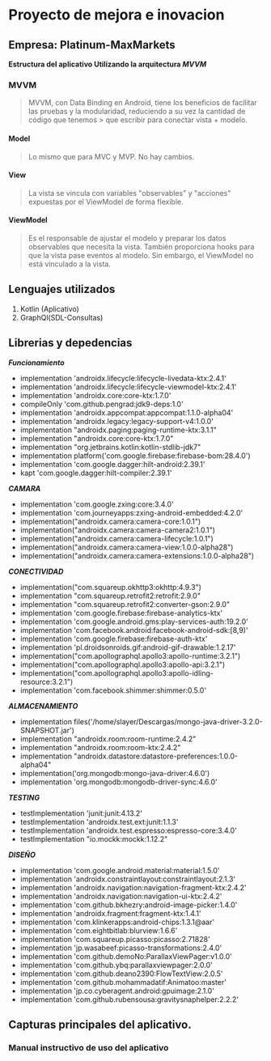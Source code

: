 # Proyecto de mejora e inovacion
## Empresa: Platinum-MaxMarkets

**Estructura del aplicativo Utilizando la arquitectura _MVVM_**

### MVVM
> MVVM, con Data Binding en Android, tiene los beneficios de facilitar las pruebas y la modularidad, reduciendo a su vez la cantidad de código que tenemos > que escribir para conectar vista + modelo.
#### Model
> Lo mismo que para MVC y MVP. No hay cambios.

#### View

> La vista se vincula con variables "observables" y "acciones" expuestas por el ViewModel de forma flexible.

#### ViewModel
> Es el responsable de ajustar el modelo y preparar los datos observables que necesita la vista. También proporciona hooks para que la vista pase eventos al modelo. Sin embargo, el ViewModel no está vinculado a la vista.

## Lenguajes utilizados

1. Kotlin (Aplicativo)
2. GraphQl(SDL-Consultas)

## Librerias y depedencias

***Funcionamiento***
- implementation 'androidx.lifecycle:lifecycle-livedata-ktx:2.4.1'
- implementation 'androidx.lifecycle:lifecycle-viewmodel-ktx:2.4.1'
- implementation 'androidx.core:core-ktx:1.7.0'
- compileOnly 'com.github.pengrad:jdk9-deps:1.0'
- implementation 'androidx.appcompat:appcompat:1.1.0-alpha04'
- implementation 'androidx.legacy:legacy-support-v4:1.0.0'
- implementation "androidx.paging:paging-runtime-ktx:3.1.1"
- implementation "androidx.core:core-ktx:1.7.0"
- implementation "org.jetbrains.kotlin:kotlin-stdlib-jdk7"
- implementation platform('com.google.firebase:firebase-bom:28.4.0')
- implementation 'com.google.dagger:hilt-android:2.39.1'
- kapt 'com.google.dagger:hilt-compiler:2.39.1'

***CAMARA***
- implementation 'com.google.zxing:core:3.4.0'
- implementation 'com.journeyapps:zxing-android-embedded:4.2.0'
- implementation("androidx.camera:camera-core:1.0.1")
- implementation("androidx.camera:camera-camera2:1.0.1")
- implementation("androidx.camera:camera-lifecycle:1.0.1")
- implementation("androidx.camera:camera-view:1.0.0-alpha28")
- implementation("androidx.camera:camera-extensions:1.0.0-alpha28")

***CONECTIVIDAD***
- implementation("com.squareup.okhttp3:okhttp:4.9.3")
- implementation "com.squareup.retrofit2:retrofit:2.9.0"
- implementation "com.squareup.retrofit2:converter-gson:2.9.0"
- implementation 'com.google.firebase:firebase-analytics-ktx'
- implementation 'com.google.android.gms:play-services-auth:19.2.0'
- implementation 'com.facebook.android:facebook-android-sdk:[8,9)'
- implementation 'com.google.firebase:firebase-auth-ktx'
- implementation 'pl.droidsonroids.gif:android-gif-drawable:1.2.17'
- implementation("com.apollographql.apollo3:apollo-runtime:3.2.1")
- implementation("com.apollographql.apollo3:apollo-api:3.2.1")
- implementation("com.apollographql.apollo3:apollo-idling-resource:3.2.1")
- implementation 'com.facebook.shimmer:shimmer:0.5.0'

***ALMACENAMIENTO***
- implementation files('/home/slayer/Descargas/mongo-java-driver-3.2.0-SNAPSHOT.jar')
- implementation "androidx.room:room-runtime:2.4.2"
- implementation "androidx.room:room-ktx:2.4.2"
- implementation "androidx.datastore:datastore-preferences:1.0.0-alpha04"
- implementation('org.mongodb:mongo-java-driver:4.6.0')
- implementation 'org.mongodb:mongodb-driver-sync:4.6.0'

***TESTING***
- testImplementation 'junit:junit:4.13.2'
- testImplementation 'androidx.test.ext:junit:1.1.3'
- testImplementation 'androidx.test.espresso:espresso-core:3.4.0'
- testImplementation "io.mockk:mockk:1.12.2"

***DISEÑO***
- implementation 'com.google.android.material:material:1.5.0'
- implementation 'androidx.constraintlayout:constraintlayout:2.1.3'
- implementation 'androidx.navigation:navigation-fragment-ktx:2.4.2'
- implementation 'androidx.navigation:navigation-ui-ktx:2.4.2'
- implementation 'com.github.bkhezry:android-image-picker:1.4.0'
- implementation 'androidx.fragment:fragment-ktx:1.4.1'
- implementation 'com.klinkerapps:android-chips:1.3.1@aar'
- implementation 'com.eightbitlab:blurview:1.6.6'
- implementation 'com.squareup.picasso:picasso:2.71828'
- implementation 'jp.wasabeef:picasso-transformations:2.4.0'
- implementation 'com.github.demoNo:ParallaxViewPager:v1.0.0'
- implementation 'com.github.ybq:parallaxviewpager:2.0.0'
- implementation 'com.github.deano2390:FlowTextView:2.0.5'
- implementation 'com.github.mohammadatif:Animatoo:master'
- implementation 'jp.co.cyberagent.android:gpuimage:2.1.0'
- implementation 'com.github.rubensousa:gravitysnaphelper:2.2.2'

 
## Capturas principales del aplicativo.




### Manual instructivo de uso del aplicativo

